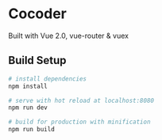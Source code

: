 # Cocoder

Built with Vue 2.0, vue-router &amp; vuex

## Build Setup

``` bash
# install dependencies
npm install

# serve with hot reload at localhost:8080
npm run dev

# build for production with minification
npm run build
```
